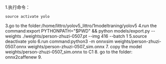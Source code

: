 1.执行命令：
```
source activate yolo
```

3.go to the folder:/home/littro/yolov5_littro/1modeltraning/yolov5
4.run the command:export PYTHONPATH="$PWD" && python models/export.py --weights ./weights/person-zhuzi-0507.pt --img 416 --batch 1
5.source deactivate yolo
6.run command:python3 -m onnxsim weights/person-zhuzi-0507.onnx weights/person-zhuzi-0507_sim.onnx
7. copy the model weights/person-zhuzi-0507_sim.onnx to C1
8. go to the folder: onnx2caffenew 
9.
